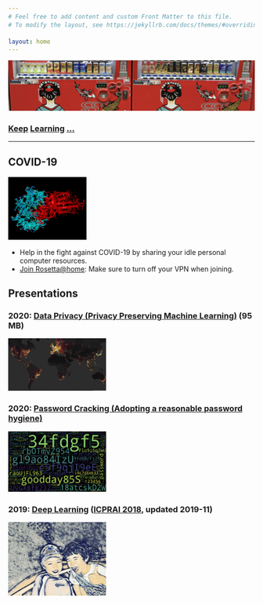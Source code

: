 ```yaml
---
# Feel free to add content and custom Front Matter to this file.
# To modify the layout, see https://jekyllrb.com/docs/themes/#overriding-theme-defaults

layout: home
---
```

![Didier Guillevic](/assets/images/Japan_vending_machines.jpg "Tokyo Vending Machine")

### [Keep](https://www.coursera.org) [Learning](https://www.edx.org) [...](https://www.udacity.com)
----

## COVID-19
<img src="/assets/images/jhr_vs_covid.png" alt="Mini-proteins vs COVID-19"
  title="Mini-proteins vs COVID-19" width="160" height="128"
/>
- Help in the fight against COVID-19 by sharing your idle personal computer resources.
- [Join Rosetta@home](https://boinc.bakerlab.org): Make sure to turn off your VPN when joining.

## Presentations

### 2020: [Data Privacy (Privacy Preserving Machine Learning)](../Data_Privacy_2020_Didier_Guillevic.pdf) (95 MB)
<img src="/assets/images/World_heatmap.jpg" title="Strava World Heatmap" width="200" />

### 2020: [Password Cracking (Adopting a reasonable password hygiene)](../Password_Cracking_2020_Didier_Guillevic.pdf)
<img src="/assets/images/DG_passwords.jpg" title="Cracked passwords visualization" width="200" />

### 2019: [Deep Learning](../Deep_Learning_2019_Didier_Guillevic.pdf)  ([ICPRAI 2018](http://www.icprai2018.com), updated 2019-11)
<img src="/assets/images/DG_deep_art.jpg" title="Deep Art - Deep Learning" width="200" />
